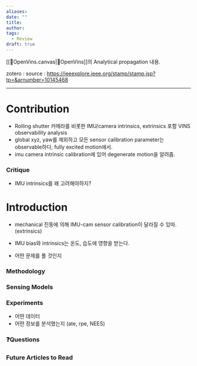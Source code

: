 ```yaml
---
aliases: 
date: ""
title: 
author: 
tags:
  - Review
draft: true
---
```

[[🧩OpenVins.canvas|🧩OpenVins]]의 Analytical propagation 내용. 


zotero : 
source : https://ieeexplore.ieee.org/stamp/stamp.jsp?tp=&arnumber=10145468

---
# Contribution
- Rolling shutter 카메라를 비롯한 IMU/camera intrinsics, extrinsics 포함 VINS observability analysis
- global xyz, yaw를 제외하고 모든 sensor calibration parameter는 observable하다, fully excited motion에서.
- imu camera intrinsic calibration에 있어 degenerate motion을 알려줌. 
### Critique
- IMU intrinsics를 왜 고려해야하지?

# Introduction
- mechanical 진동에 의해 IMU-cam sensor calibration이 달라질 수 있따. (extrinsics)
- IMU bias와 intrinsics는 온도, 습도에 영향을 받는다. 


- 어떤 문제를 풀 것인지

### Methodology
### Sensing Models


### Experiments
- 어떤 데이터
- 어떤 정보를 분석했는지 (ate, rpe, NEES)


### ❓️Questions

### Future Articles to Read

